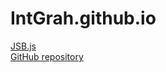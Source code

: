 # IntGrah.github.io
[JSB.js](https://intgrah.github.io/)\
[GitHub repository](https://github.com/IntGrah/jsb-js)
